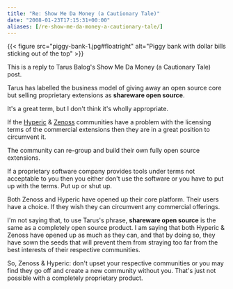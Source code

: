 ```yaml
---
title: "Re: Show Me Da Money (a Cautionary Tale)"
date: "2008-01-23T17:15:31+00:00"
aliases: [/re-show-me-da-money-a-cautionary-tale/]
---
```


{{< figure src="piggy-bank-1.jpg#floatright" alt="Piggy bank with dollar bills sticking out of the top" >}}

This is a reply to Tarus Balog's Show Me Da Money (a Cautionary Tale) post.

Tarus has labelled the business model of giving away an open source core but selling proprietary extensions as **shareware open source**.

It's a great term, but I don't think it's wholly appropriate.

If the [Hyperic](http://www.hyperic.com/blog/hyperic/) &amp; [Zenoss](http://blog.zenoss.com/) communities have a problem with the licensing terms of the commercial extensions then they are in a great position to circumvent it.

The community can re-group and build their own fully open source extensions.

If a proprietary software company provides tools under terms not acceptable to you then you either don't use the software or you have to put up with the terms. Put up or shut up.

Both Zenoss and Hyperic have opened up their core platform. Their users have a choice. If they wish they can circumvent any commercial offerings.

I'm not saying that, to use Tarus's phrase, **shareware open source** is the same as a completely open source product. I am saying that both Hyperic &amp; Zenoss have opened up as much as they can, and that by doing so, they have sown the seeds that will prevent them from straying too far from the best interests of their respective communities.

So, Zenoss &amp; Hyperic: don't upset your respective communities or you may find they go off and create a new community without you. That's just not possible with a completely proprietary product.
